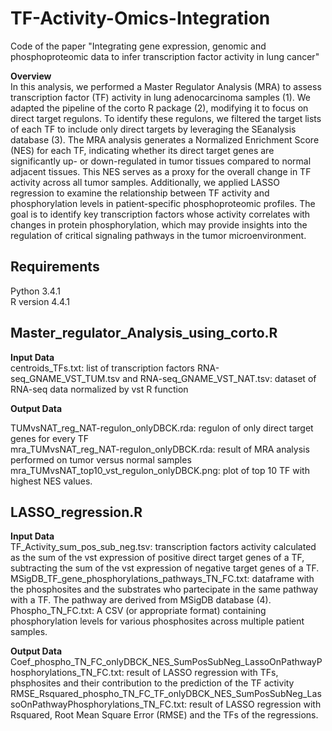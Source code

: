 # TF-Activity-Omics-Integration
Code of the paper "Integrating gene expression, genomic and phosphoproteomic data to infer transcription factor activity in lung cancer"

**Overview**  
In this analysis, we performed a Master Regulator Analysis (MRA) to assess transcription factor (TF) activity in lung adenocarcinoma samples (1). We adapted the pipeline of the corto R package (2), modifying it to focus on direct target regulons. To identify these regulons, we filtered the target lists of each TF to include only direct targets by leveraging the SEanalysis database (3). The MRA analysis generates a Normalized Enrichment Score (NES) for each TF, indicating whether its direct target genes are significantly up- or down-regulated in tumor tissues compared to normal adjacent tissues. This NES serves as a proxy for the overall change in TF activity across all tumor samples. 
Additionally, we applied LASSO regression to examine the relationship between TF activity and phosphorylation levels in patient-specific phosphoproteomic profiles. The goal is to identify key transcription factors whose activity correlates with changes in protein phosphorylation, which may provide insights into the regulation of critical signaling pathways in the tumor microenvironment.

## Requirements  
Python 3.4.1  
R version 4.4.1  

## Master_regulator_Analysis_using_corto.R  

**Input Data**  
centroids_TFs.txt: list of transcription factors 
RNA-seq_GNAME_VST_TUM.tsv and RNA-seq_GNAME_VST_NAT.tsv: dataset of RNA-seq data normalized by vst R function

**Output Data**  

TUMvsNAT_reg_NAT-regulon_onlyDBCK.rda: regulon of only direct target genes for every TF  
mra_TUMvsNAT_reg_NAT-regulon_onlyDBCK.rda: result of MRA analysis performed on tumor versus normal samples  
mra_TUMvsNAT_top10_vst_regulon_onlyDBCK.png: plot of top 10 TF with highest NES values.  

## LASSO_regression.R  

**Input Data**  
TF_Activity_sum_pos_sub_neg.tsv: transcription factors activity calculated as the sum of the vst expression of positive direct target genes of a TF, subtracting the sum of the vst expression of negative target genes of a TF.  
MSigDB_TF_gene_phosphorylations_pathways_TN_FC.txt: dataframe with the phosphosites and the substrates who partecipate in the same pathway with a TF. The pathway are derived from MSigDB database (4).  
Phospho_TN_FC.txt: A CSV (or appropriate format) containing phosphorylation levels for various phosphosites across multiple patient samples.   

**Output Data**  
Coef_phospho_TN_FC_onlyDBCK_NES_SumPosSubNeg_LassoOnPathwayPhosphorylations_TN_FC.txt: result of LASSO regression with TFs, phsphosites and their contribution to the prediction of the TF activity  
RMSE_Rsquared_phospho_TN_FC_TF_onlyDBCK_NES_SumPosSubNeg_LassoOnPathwayPhosphorylations_TN_FC.txt: result of LASSO regression with Rsquared, Root Mean Square Error (RMSE) and the TFs of the regressions.  
